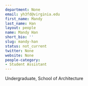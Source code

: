 ```yaml
---
department: None
email: yh3fd@virginia.edu
first_name: Mandy
last_name: Han
layout: people
name: Mandy Han
short_bio: ''
slug: mandy-han
status: not_current
twitter: None
website: None
people-category:
- Student Assistant
---
```


Undergraduate, School of Architecture
